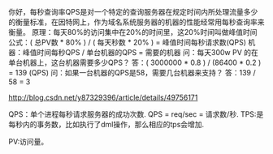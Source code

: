 你好，每秒查询率QPS是对一个特定的查询服务器在规定时间内所处理流量多少的衡量标准，在因特网上，作为域名系统服务器的机器的性能经常用每秒查询率来衡量。
原理：每天80%的访问集中在20%的时间里，这20%时间叫做峰值时间
公式：( 总PV数 * 80% ) / ( 每天秒数 * 20% ) = 峰值时间每秒请求数(QPS)
机器：峰值时间每秒QPS / 单台机器的QPS = 需要的机器
问：每天300w PV 的在单台机器上，这台机器需要多少QPS？
答：( 3000000 * 0.8 ) / (86400 * 0.2 ) = 139 (QPS)
问：如果一台机器的QPS是58，需要几台机器来支持？
答：139 / 58 = 3

http://blog.csdn.net/y87329396/article/details/49756171

QPS：单个进程每秒请求服务器的成功次数.
QPS = req/sec = 请求数/秒.
TPS:是每秒内的事务数，比如执行了dml操作，那么相应的tps会增加.

PV:访问量。
